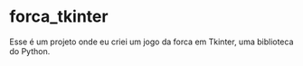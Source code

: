 # forca_tkinter

Esse é um projeto onde eu criei um jogo da forca em Tkinter, uma biblioteca do Python.
